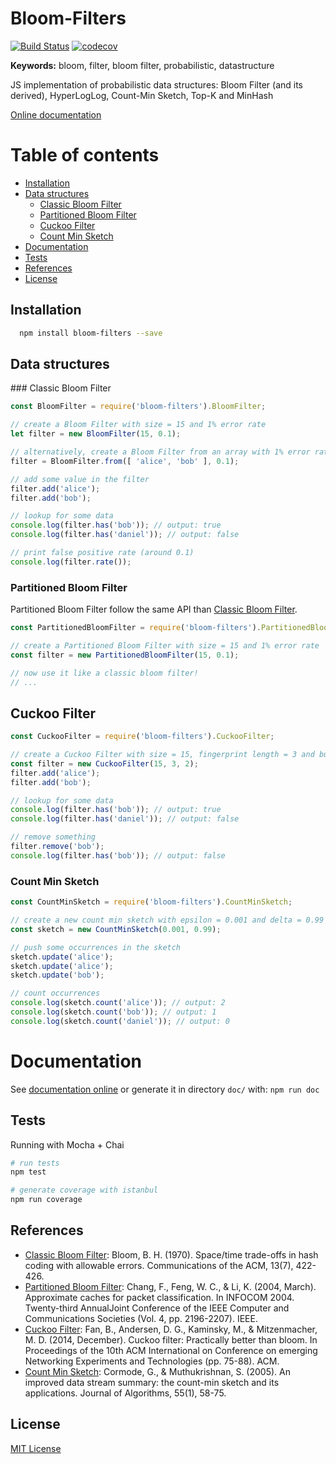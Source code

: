 # Bloom-Filters
[![Build Status](https://travis-ci.org/Callidon/bloom-filters.svg?branch=master)](https://travis-ci.org/Callidon/bloom-filters) [![codecov](https://codecov.io/gh/Callidon/bloom-filters/branch/master/graph/badge.svg)](https://codecov.io/gh/Callidon/bloom-filters)

**Keywords:** bloom, filter, bloom filter, probabilistic, datastructure

JS implementation of probabilistic data structures: Bloom Filter (and its derived), HyperLogLog, Count-Min Sketch, Top-K and MinHash

[Online documentation](https://callidon.github.io/bloom-filters/)

# Table of contents

* [Installation](#installation)
* [Data structures](#data-structures)
	* [Classic Bloom Filter](#classic-bloom-filter)
	* [Partitioned Bloom Filter](#partitioned-bloom-filter)
	* [Cuckoo Filter](#cuckoo-filter)
	* [Count Min Sketch](#count-min-sketch)
* [Documentation](#documentation)
* [Tests](#tests)
* [References](#references)
* [License](#license)

## Installation

```bash
  npm install bloom-filters --save
```

## Data structures

### Classic Bloom Filter

```javascript
const BloomFilter = require('bloom-filters').BloomFilter;

// create a Bloom Filter with size = 15 and 1% error rate
let filter = new BloomFilter(15, 0.1);

// alternatively, create a Bloom Filter from an array with 1% error rate
filter = BloomFilter.from([ 'alice', 'bob' ], 0.1);

// add some value in the filter
filter.add('alice');
filter.add('bob');

// lookup for some data
console.log(filter.has('bob')); // output: true
console.log(filter.has('daniel')); // output: false

// print false positive rate (around 0.1)
console.log(filter.rate());
```

### Partitioned Bloom Filter

Partitioned Bloom Filter follow the same API than [Classic Bloom Filter](#classic-bloom-filter).
```javascript
const PartitionedBloomFilter = require('bloom-filters').PartitionedBloomFilter;

// create a Partitioned Bloom Filter with size = 15 and 1% error rate
const filter = new PartitionedBloomFilter(15, 0.1);

// now use it like a classic bloom filter!
// ...
```

## Cuckoo Filter

```javascript
const CuckooFilter = require('bloom-filters').CuckooFilter;

// create a Cuckoo Filter with size = 15, fingerprint length = 3 and bucket size = 2
const filter = new CuckooFilter(15, 3, 2);
filter.add('alice');
filter.add('bob');

// lookup for some data
console.log(filter.has('bob')); // output: true
console.log(filter.has('daniel')); // output: false

// remove something
filter.remove('bob');
console.log(filter.has('bob')); // output: false
```

### Count Min Sketch

```javascript
const CountMinSketch = require('bloom-filters').CountMinSketch;

// create a new count min sketch with epsilon = 0.001 and delta = 0.99
const sketch = new CountMinSketch(0.001, 0.99);

// push some occurrences in the sketch
sketch.update('alice');
sketch.update('alice');
sketch.update('bob');

// count occurrences
console.log(sketch.count('alice')); // output: 2
console.log(sketch.count('bob')); // output: 1
console.log(sketch.count('daniel')); // output: 0
```

# Documentation

See [documentation online](https://callidon.github.io/bloom-filters/) or generate it in directory `doc/` with: `npm run doc`

## Tests

Running with Mocha + Chai
```bash
# run tests
npm test

# generate coverage with istanbul
npm run coverage
```

## References

* [Classic Bloom Filter](http://crystal.uta.edu/~mcguigan/cse6350/papers/Bloom.pdf): Bloom, B. H. (1970). Space/time trade-offs in hash coding with allowable errors. Communications of the ACM, 13(7), 422-426.
* [Partitioned Bloom Filter](https://pdfs.semanticscholar.org/0e18/e24b37a1f4196fddf8c9ff8e4368b74cfd88.pdf): Chang, F., Feng, W. C., & Li, K. (2004, March). Approximate caches for packet classification. In INFOCOM 2004. Twenty-third AnnualJoint Conference of the IEEE Computer and Communications Societies (Vol. 4, pp. 2196-2207). IEEE.
* [Cuckoo Filter](https://www.cs.cmu.edu/~dga/papers/cuckoo-conext2014.pdf): Fan, B., Andersen, D. G., Kaminsky, M., & Mitzenmacher, M. D. (2014, December). Cuckoo filter: Practically better than bloom. In Proceedings of the 10th ACM International on Conference on emerging Networking Experiments and Technologies (pp. 75-88). ACM.
* [Count Min Sketch](http://vaffanculo.twiki.di.uniroma1.it/pub/Ing_algo/WebHome/p14_Cormode_JAl_05.pdf): Cormode, G., & Muthukrishnan, S. (2005). An improved data stream summary: the count-min sketch and its applications. Journal of Algorithms, 55(1), 58-75.

## License
[MIT License](https://github.com/Callidon/bloom-filters/blob/master/LICENSE)
